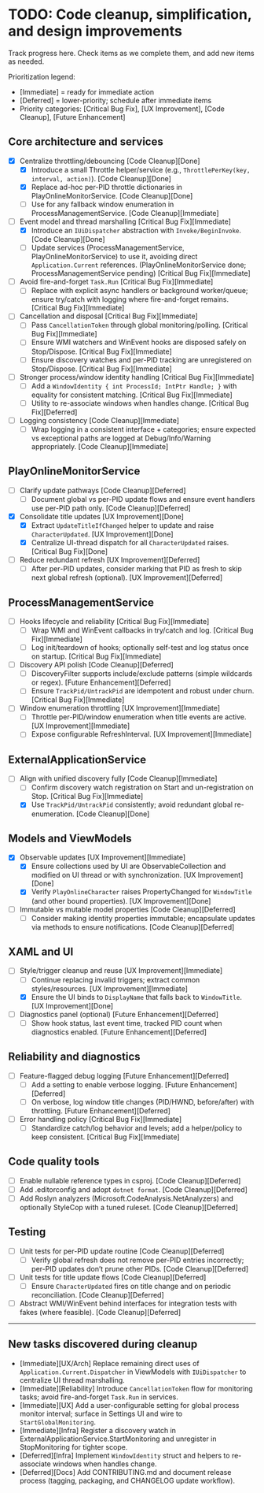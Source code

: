 # TODO: Code cleanup, simplification, and design improvements

Track progress here. Check items as we complete them, and add new items as needed.

Prioritization legend:
- [Immediate] = ready for immediate action
- [Deferred] = lower-priority; schedule after immediate items
- Priority categories: [Critical Bug Fix], [UX Improvement], [Code Cleanup], [Future Enhancement]

## Core architecture and services
- [x] Centralize throttling/debouncing [Code Cleanup][Done]
  - [x] Introduce a small Throttle helper/service (e.g., `ThrottlePerKey(key, interval, action)`). [Code Cleanup][Done]
  - [x] Replace ad-hoc per-PID throttle dictionaries in PlayOnlineMonitorService. [Code Cleanup][Done]
  - [ ] Use for any fallback window enumeration in ProcessManagementService. [Code Cleanup][Immediate]
- [ ] Event model and thread marshalling [Critical Bug Fix][Immediate]
  - [x] Introduce an `IUiDispatcher` abstraction with `Invoke/BeginInvoke`. [Code Cleanup][Done]
  - [ ] Update services (ProcessManagementService, PlayOnlineMonitorService) to use it, avoiding direct `Application.Current` references. (PlayOnlineMonitorService done; ProcessManagementService pending) [Critical Bug Fix][Immediate]
- [ ] Avoid fire-and-forget `Task.Run` [Critical Bug Fix][Immediate]
  - [ ] Replace with explicit async handlers or background worker/queue; ensure try/catch with logging where fire-and-forget remains. [Critical Bug Fix][Immediate]
- [ ] Cancellation and disposal [Critical Bug Fix][Immediate]
  - [ ] Pass `CancellationToken` through global monitoring/polling. [Critical Bug Fix][Immediate]
  - [ ] Ensure WMI watchers and WinEvent hooks are disposed safely on Stop/Dispose. [Critical Bug Fix][Immediate]
  - [ ] Ensure discovery watches and per-PID tracking are unregistered on Stop/Dispose. [Critical Bug Fix][Immediate]
- [ ] Stronger process/window identity handling [Critical Bug Fix][Immediate]
  - [ ] Add a `WindowIdentity { int ProcessId; IntPtr Handle; }` with equality for consistent matching. [Critical Bug Fix][Immediate]
  - [ ] Utility to re-associate windows when handles change. [Critical Bug Fix][Deferred]
- [ ] Logging consistency [Code Cleanup][Immediate]
  - [ ] Wrap logging in a consistent interface + categories; ensure expected vs exceptional paths are logged at Debug/Info/Warning appropriately. [Code Cleanup][Immediate]

## PlayOnlineMonitorService
- [ ] Clarify update pathways [Code Cleanup][Deferred]
  - [ ] Document global vs per-PID update flows and ensure event handlers use per-PID path only. [Code Cleanup][Deferred]
- [x] Consolidate title updates [UX Improvement][Done]
  - [x] Extract `UpdateTitleIfChanged` helper to update and raise `CharacterUpdated`. [UX Improvement][Done]
  - [x] Centralize UI-thread dispatch for all `CharacterUpdated` raises. [Critical Bug Fix][Done]
- [ ] Reduce redundant refresh [UX Improvement][Deferred]
  - [ ] After per-PID updates, consider marking that PID as fresh to skip next global refresh (optional). [UX Improvement][Deferred]

## ProcessManagementService
- [ ] Hooks lifecycle and reliability [Critical Bug Fix][Immediate]
  - [ ] Wrap WMI and WinEvent callbacks in try/catch and log. [Critical Bug Fix][Immediate]
  - [ ] Log init/teardown of hooks; optionally self-test and log status once on startup. [Critical Bug Fix][Immediate]
- [ ] Discovery API polish [Code Cleanup][Deferred]
  - [ ] DiscoveryFilter supports include/exclude patterns (simple wildcards or regex). [Future Enhancement][Deferred]
  - [ ] Ensure `TrackPid/UntrackPid` are idempotent and robust under churn. [Critical Bug Fix][Immediate]
- [ ] Window enumeration throttling [UX Improvement][Immediate]
  - [ ] Throttle per-PID/window enumeration when title events are active. [UX Improvement][Immediate]
  - [ ] Expose configurable RefreshInterval. [UX Improvement][Immediate]

## ExternalApplicationService
- [ ] Align with unified discovery fully [Code Cleanup][Immediate]
  - [ ] Confirm discovery watch registration on Start and un-registration on Stop. [Critical Bug Fix][Immediate]
  - [x] Use `TrackPid/UntrackPid` consistently; avoid redundant global re-enumeration. [Code Cleanup][Done]

## Models and ViewModels
- [x] Observable updates [UX Improvement][Immediate]
  - [x] Ensure collections used by UI are ObservableCollection and modified on UI thread or with synchronization. [UX Improvement][Done]
  - [x] Verify `PlayOnlineCharacter` raises PropertyChanged for `WindowTitle` (and other bound properties). [UX Improvement][Done]
- [ ] Immutable vs mutable model properties [Code Cleanup][Deferred]
  - [ ] Consider making identity properties immutable; encapsulate updates via methods to ensure notifications. [Code Cleanup][Deferred]

## XAML and UI
- [ ] Style/trigger cleanup and reuse [UX Improvement][Immediate]
  - [ ] Continue replacing invalid triggers; extract common styles/resources. [UX Improvement][Immediate]
  - [x] Ensure the UI binds to `DisplayName` that falls back to `WindowTitle`. [UX Improvement][Done]
- [ ] Diagnostics panel (optional) [Future Enhancement][Deferred]
  - [ ] Show hook status, last event time, tracked PID count when diagnostics enabled. [Future Enhancement][Deferred]

## Reliability and diagnostics
- [ ] Feature-flagged debug logging [Future Enhancement][Deferred]
  - [ ] Add a setting to enable verbose logging. [Future Enhancement][Deferred]
  - [ ] On verbose, log window title changes (PID/HWND, before/after) with throttling. [Future Enhancement][Deferred]
- [ ] Error handling policy [Critical Bug Fix][Immediate]
  - [ ] Standardize catch/log behavior and levels; add a helper/policy to keep consistent. [Critical Bug Fix][Immediate]

## Code quality tools
- [ ] Enable nullable reference types in csproj. [Code Cleanup][Deferred]
- [ ] Add .editorconfig and adopt `dotnet format`. [Code Cleanup][Deferred]
- [ ] Add Roslyn analyzers (Microsoft.CodeAnalysis.NetAnalyzers) and optionally StyleCop with a tuned ruleset. [Code Cleanup][Deferred]

## Testing
- [ ] Unit tests for per-PID update routine [Code Cleanup][Deferred]
  - [ ] Verify global refresh does not remove per-PID entries incorrectly; per-PID updates don’t prune other PIDs. [Code Cleanup][Deferred]
- [ ] Unit tests for title update flows [Code Cleanup][Deferred]
  - [ ] Ensure `CharacterUpdated` fires on title change and on periodic reconciliation. [Code Cleanup][Deferred]
- [ ] Abstract WMI/WinEvent behind interfaces for integration tests with fakes (where feasible). [Code Cleanup][Deferred]

---

## New tasks discovered during cleanup
- [Immediate][UX/Arch] Replace remaining direct uses of `Application.Current.Dispatcher` in ViewModels with `IUiDispatcher` to centralize UI thread marshalling.
- [Immediate][Reliability] Introduce `CancellationToken` flow for monitoring tasks; avoid fire-and-forget `Task.Run` in services.
- [Immediate][UX] Add a user-configurable setting for global process monitor interval; surface in Settings UI and wire to `StartGlobalMonitoring`.
- [Immediate][Infra] Register a discovery watch in ExternalApplicationService.StartMonitoring and unregister in StopMonitoring for tighter scope.
- [Deferred][Infra] Implement `WindowIdentity` struct and helpers to re-associate windows when handles change.
- [Deferred][Docs] Add CONTRIBUTING.md and document release process (tagging, packaging, and CHANGELOG update workflow).
